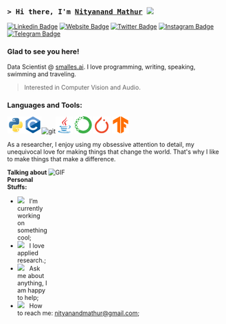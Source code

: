 ### <samp>&gt; Hi there, I'm <a href="http://nityanandmathur.live" target="_blank">Nityanand Mathur</a> <img src="https://media.giphy.com/media/hvRJCLFzcasrR4ia7z/giphy.gif" width="25"> </samp>

[![Linkedin Badge](https://img.shields.io/badge/-LinkedIn-0e76a8?style=flat-square&logo=Linkedin&logoColor=white)](https://linkedin.com/in/nityanandmathur)
[![Website Badge](https://img.shields.io/badge/Website-3b5998?style=flat-square&logo=google-chrome&logoColor=white)](http://nityanandmathur.live)
[![Twitter Badge](https://img.shields.io/badge/-Twitter-00acee?style=flat-square&logo=Twitter&logoColor=white)](https://twitter.com/nityanandmathur)
[![Instagram Badge](https://img.shields.io/badge/-Instagram-e4405f?style=flat-square&logo=Instagram&logoColor=white)](https://instagram.com/nityanand.mathur/)
[![Telegram Badge](https://img.shields.io/badge/-Telegram-0088cc?style=flat-square&logo=Telegram&logoColor=white)](https://t.me/Nityanand_Mathur)

### Glad to see you here! &nbsp;

Data Scientist @ [smalles.ai](https://smallest.ai/). I love programming, writing, speaking, swimming and traveling.

> Interested in Computer Vision and Audio.
<h3 align="left">Languages and Tools:</h3>
<p align="left"> <img src="https://raw.githubusercontent.com/devicons/devicon/master/icons/python/python-original.svg" alt="java" width="40" height="40"/><img src="https://raw.githubusercontent.com/devicons/devicon/master/icons/c/c-original.svg" alt="c" width="40" height="40"/><img src="https://www.vectorlogo.zone/logos/git-scm/git-scm-icon.svg" alt="git" width="40" height="40"/><img src="https://raw.githubusercontent.com/devicons/devicon/master/icons/java/java-original.svg" alt="java" width="40" height="40"/>  <img src="https://raw.githubusercontent.com/devicons/devicon/master/icons/anaconda/anaconda-original.svg" alt="java" width="40" height="40"/> <img src="https://raw.githubusercontent.com/devicons/devicon/master/icons/pytorch/pytorch-original.svg" alt="java" width="40" height="40"/> <img src="https://raw.githubusercontent.com/devicons/devicon/master/icons/tensorflow/tensorflow-original.svg" alt="java" width="40" height="40"/></p>

As a researcher, I enjoy using my obsessive attention to detail, my unequivocal love for making things that change the world. That's why I like to make things that make a difference.

<img align="right" alt="GIF" src="https://github.com/nityanandmathur/nityanandmathur/blob/main/assets/coding.gif?raw=true" width="408" height="318" />
  

**Talking about Personal Stuffs:**

- <img src="https://github.com/nityanandmathur/nityanandmathur/blob/main/assets/developer.gif?raw=true" width="21" />&nbsp;&nbsp; I’m currently working on something cool;
- <img src="https://github.com/nityanandmathur/nityanandmathur/blob/main/assets/lightning.gif?raw=true" width="21" />&nbsp;&nbsp; I love applied research.;
- <img src="https://github.com/nityanandmathur/nityanandmathur/blob/main/assets/message.gif?raw=true" width="21" />&nbsp;&nbsp; Ask me about anything, I am happy to help;
- <img src="https://github.com/nityanandmathur/nityanandmathur/blob/main/assets/letterbox.gif?raw=true" width="21" />&nbsp;&nbsp; How to reach me: nityanandmathur@gmail.com;

</br>





